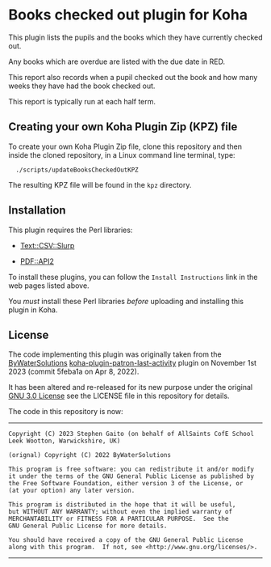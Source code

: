 # Books checked out plugin for Koha

This plugin lists the pupils and the books which they have currently
checked out.

Any books which are overdue are listed with the due date in RED.

This report also records when a pupil checked out the book and how many
weeks they have had the book checked out.

This report is typically run at each half term.

## Creating your own Koha Plugin Zip (KPZ) file

To create your own Koha Plugin Zip file, clone this repository and then
inside the cloned repository, in a Linux command line terminal, type:

```
  ./scripts/updateBooksCheckedOutKPZ

```

The resulting KPZ file will be found in the `kpz` directory.

## Installation

This plugin requires the Perl libraries:

- [Text::CSV::Slurp](https://metacpan.org/pod/Text::CSV::Slurp)

- [PDF::API2](https://metacpan.org/pod/PDF::API2)

To install these plugins, you can follow the `Install Instructions` link
in the web pages listed above.

You *must* install these Perl libraries *before* uploading and installing
this plugin in Koha.

## License

The code implementing this plugin was originally taken from the
[ByWaterSolutions](https://github.com/bywatersolutions)
[koha-plugin-patron-last-activity](https://github.com/bywatersolutions/koha-plugin-patron-last-activity)
plugin on November 1st 2023 (commit 5feba1a on Apr 8, 2022).

It has been altered and re-released for its new purpose under the original
[GNU 3.0 License](http://www.gnu.org/licenses/) see the LICENSE file in
this repository for details.

The code in this repository is now:

---
    Copyright (C) 2023 Stephen Gaito (on behalf of AllSaints CofE School
    Leek Wootton, Warwickshire, UK)

    (orignal) Copyright (C) 2022 ByWaterSolutions

    This program is free software: you can redistribute it and/or modify
    it under the terms of the GNU General Public License as published by
    the Free Software Foundation, either version 3 of the License, or
    (at your option) any later version.

    This program is distributed in the hope that it will be useful,
    but WITHOUT ANY WARRANTY; without even the implied warranty of
    MERCHANTABILITY or FITNESS FOR A PARTICULAR PURPOSE.  See the
    GNU General Public License for more details.

    You should have received a copy of the GNU General Public License
    along with this program.  If not, see <http://www.gnu.org/licenses/>.
---

